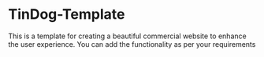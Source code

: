 # TinDog-Template
This is a template for creating a beautiful commercial website to enhance the user experience. You can add the functionality as per your requirements 
